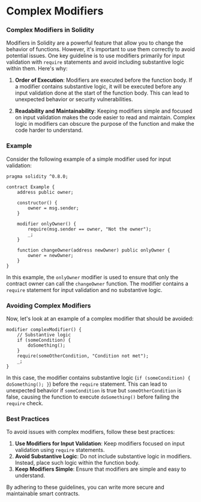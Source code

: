 # Complex Modifiers

### Complex Modifiers in Solidity

Modifiers in Solidity are a powerful feature that allow you to change the behavior of functions. However, it's important to use them correctly to avoid potential issues. One key guideline is to use modifiers primarily for input validation with `require` statements and avoid including substantive logic within them. Here's why:

1. **Order of Execution**: Modifiers are executed before the function body. If a modifier contains substantive logic, it will be executed before any input validation done at the start of the function body. This can lead to unexpected behavior or security vulnerabilities.

2. **Readability and Maintainability**: Keeping modifiers simple and focused on input validation makes the code easier to read and maintain. Complex logic in modifiers can obscure the purpose of the function and make the code harder to understand.

### Example

Consider the following example of a simple modifier used for input validation:

```solidity
pragma solidity ^0.8.0;

contract Example {
    address public owner;

    constructor() {
        owner = msg.sender;
    }

    modifier onlyOwner() {
        require(msg.sender == owner, "Not the owner");
        _;
    }

    function changeOwner(address newOwner) public onlyOwner {
        owner = newOwner;
    }
}
```

In this example, the `onlyOwner` modifier is used to ensure that only the contract owner can call the `changeOwner` function. The modifier contains a `require` statement for input validation and no substantive logic.

### Avoiding Complex Modifiers

Now, let's look at an example of a complex modifier that should be avoided:

```solidity
modifier complexModifier() {
    // Substantive logic
    if (someCondition) {
        doSomething();
    }
    require(someOtherCondition, "Condition not met");
    _;
}
```

In this case, the modifier contains substantive logic (`if (someCondition) { doSomething(); }`) before the `require` statement. This can lead to unexpected behavior if `someCondition` is true but `someOtherCondition` is false, causing the function to execute `doSomething()` before failing the `require` check.

### Best Practices

To avoid issues with complex modifiers, follow these best practices:

1. **Use Modifiers for Input Validation**: Keep modifiers focused on input validation using `require` statements.
2. **Avoid Substantive Logic**: Do not include substantive logic in modifiers. Instead, place such logic within the function body.
3. **Keep Modifiers Simple**: Ensure that modifiers are simple and easy to understand.

By adhering to these guidelines, you can write more secure and maintainable smart contracts.

